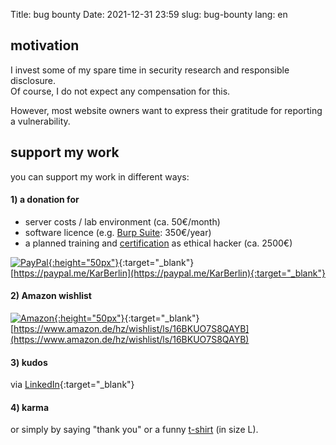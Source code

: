 Title: bug bounty
Date: 2021-12-31 23:59
slug: bug-bounty
lang: en

## motivation

I invest some of my spare time in security research and responsible disclosure.     
Of course, I do not expect any compensation for this.    

However, most website owners want to express their gratitude for reporting a vulnerability.
      
         
       
## support my work 

you can support my work in different ways:

#### 1) a donation for 

* server costs / lab environment (ca. 50€/month)
* software licence (e.g. [Burp Suite](https://portswigger.net/burp/pro): 350€/year)
* a planned training and [certification](https://www.eccouncil.org/programs/certified-ethical-hacker-ceh/) as ethical hacker (ca. 2500€)

[![PayPal](https://upload.wikimedia.org/wikipedia/commons/thumb/b/b5/PayPal.svg/124px-PayPal.svg.png){:height="50px"}](https://paypal.me/KarBerlin){:target="_blank"}         
[https://paypal.me/KarBerlin](https://paypal.me/KarBerlin){:target="_blank"}

#### 2) Amazon wishlist

[![Amazon](https://upload.wikimedia.org/wikipedia/commons/thumb/a/a9/Amazon_logo.svg/320px-Amazon_logo.svg.png){:height="50px"}](https://www.amazon.de/hz/wishlist/ls/16BKUO7S8QAYB){:target="_blank"}         
[https://www.amazon.de/hz/wishlist/ls/16BKUO7S8QAYB](https://www.amazon.de/hz/wishlist/ls/16BKUO7S8QAYB)

#### 3) kudos

via [LinkedIn](https://www.linkedin.com/in/karsten-brusch-a11a782ab/){:target="_blank"} 

#### 4) karma

or simply by saying "thank you" or a funny [t-shirt](https://www.spreadshirt.de/shop/maenner/bekleidung/t-shirts/?size=4) (in size L).